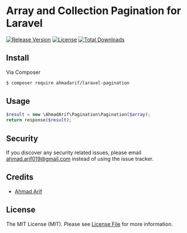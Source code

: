 # Array and Collection Pagination for Laravel

[![Release Version](https://img.shields.io/github/release/ahmadarif/laravel-pagination.svg)](https://github.com/ahmadarif/laravel-pagination/releases)
[![License](https://poser.pugx.org/ahmadarif/laravel-pagination/license)](https://packagist.org/packages/ahmadarif/laravel-pagination)
[![Total Downloads](https://poser.pugx.org/ahmadarif/laravel-pagination/downloads)](https://packagist.org/packages/ahmadarif/laravel-pagination)


## Install
Via Composer
``` bash
$ composer require ahmadarif/laravel-pagination
```

## Usage
```php
$result = new \AhmadArif\Pagination\Pagination($array);
return response($result);
```

## Security
If you discover any security related issues, please email ahmad.arif019@gmail.com instead of using the issue tracker.


## Credits
- [Ahmad Arif](https://packagist.org/packages/ahmadarif/laravel-pagination/stats)


## License

The MIT License (MIT). Please see [License File](LICENSE.md) for more information.